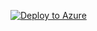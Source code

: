 [![Deploy to Azure](https://aka.ms/deploytoazurebutton)](https://portal.azure.com/#create/Microsoft.Template/uri/https%3A%2F%2Fraw.githubusercontent.com%2Fproximagr%2FARMTemplates%2Fmaster%2FVNET-2sub-NSG-UDR%2Fazuredeploy.json)
